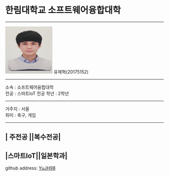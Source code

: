 # 한림대학교 소프트웨어융합대학
---
<img src=YJH.jpg height=150 width=150>
유재혁(20175152)

---

소속 : 소프트웨어융합대학   
전공 : 스마트IoT 전공
학년 : 2학년

----------------

거주지 : 서울   
취미 : 축구, 게임   

----------
|  주전공 ||복수전공|
---------------------
|스마트IoT||일본학과| 
---------------------




github address: [YuJH98][github]    

[github]:http://github.com/YuJH98


